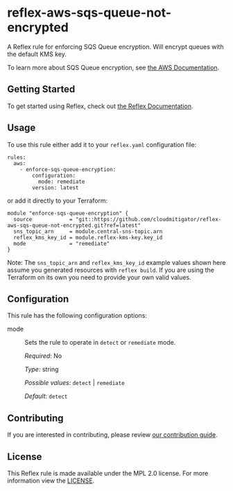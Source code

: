 # reflex-aws-sqs-queue-not-encrypted
A Reflex rule for enforcing SQS Queue encryption. Will encrypt queues with the default KMS key.

To learn more about SQS Queue encryption, see [the AWS Documentation](https://docs.aws.amazon.com/AWSSimpleQueueService/latest/SQSDeveloperGuide/sqs-data-encryption.html).

## Getting Started
To get started using Reflex, check out [the Reflex Documentation](https://docs.cloudmitigator.com/).

## Usage
To use this rule either add it to your `reflex.yaml` configuration file:  
```
rules:
  aws:
    - enforce-sqs-queue-encryption:
        configuration:
          mode: remediate
        version: latest
```

or add it directly to your Terraform:  
```
module "enforce-sqs-queue-encryption" {
  source            = "git::https://github.com/cloudmitigator/reflex-aws-sqs-queue-not-encrypted.git?ref=latest"
  sns_topic_arn     = module.central-sns-topic.arn
  reflex_kms_key_id = module.reflex-kms-key.key_id
  mode              = "remediate"
}
```

Note: The `sns_topic_arn` and `reflex_kms_key_id` example values shown here assume you generated resources with `reflex build`. If you are using the Terraform on its own you need to provide your own valid values.

## Configuration
This rule has the following configuration options:

<dl>
  <dt>mode</dt>
  <dd>
  <p>Sets the rule to operate in <code>detect</code> or <code>remediate</code> mode.</p>

  <em>Required</em>: No  

  <em>Type</em>: string

  <em>Possible values</em>: `detect` | `remediate`  

  <em>Default</em>: `detect`
  </dd>
</dl>

## Contributing
If you are interested in contributing, please review [our contribution guide](https://docs.cloudmitigator.com/about/contributing.html).

## License
This Reflex rule is made available under the MPL 2.0 license. For more information view the [LICENSE](https://github.com/cloudmitigator/reflex-aws-sqs-queue-not-encrypted/blob/master/LICENSE).
